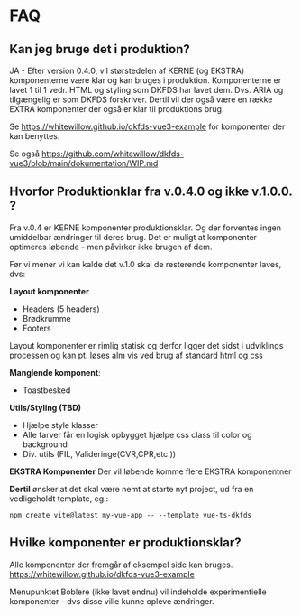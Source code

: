 # FAQ

## Kan jeg bruge det i produktion?
JA - Efter version 0.4.0, vil størstedelen af KERNE (og EKSTRA) komponenterne være klar og kan bruges i produktion.
Komponenterne er lavet 1 til 1 vedr. HTML og styling som DKFDS har lavet dem. Dvs. ARIA og tilgængelig er som DKFDS forskriver.
Dertil vil der også være en række EXTRA komponenter der også er klar til produktions brug.

Se https://whitewillow.github.io/dkfds-vue3-example for komponenter der kan benyttes.

Se også https://github.com/whitewillow/dkfds-vue3/blob/main/dokumentation/WIP.md

## Hvorfor Produktionklar fra v.0.4.0 og ikke v.1.0.0. ?
Fra v.0.4 er KERNE komponenter produktionsklar. Og der forventes ingen umiddelbar ændringer til deres brug.
Det er muligt at komponenter optimeres løbende - men påvirker ikke brugen af dem.

Før vi mener vi kan kalde det v.1.0 skal de resterende komponenter laves, dvs:

**Layout komponenter**
- Headers (5 headers)
- Brødkrumme
- Footers
  
Layout komponenter er rimlig statisk og derfor ligger det sidst i udviklings processen og kan pt. løses alm vis ved brug af standard html og css

**Manglende komponent**:
- Toastbesked

**Utils/Styling (TBD)**
- Hjælpe style klasser
- Alle farver får en logisk opbygget hjælpe css class til color og background
- Div. utils (FIL, Valideringe(CVR,CPR,etc.))

**EKSTRA Komponenter**
Der vil løbende komme flere EKSTRA komponentner

**Dertil** ønsker at det skal være nemt at starte nyt project, ud fra en vedligeholdt template, eg.:

```npm create vite@latest my-vue-app -- --template vue-ts-dkfds```

## Hvilke komponenter er produktionsklar?
Alle komponenter der fremgår af eksempel side kan bruges.
https://whitewillow.github.io/dkfds-vue3-example

Menupunktet Boblere (ikke lavet endnu) vil indeholde experimentielle komponenter - dvs disse ville kunne opleve ændringer.
